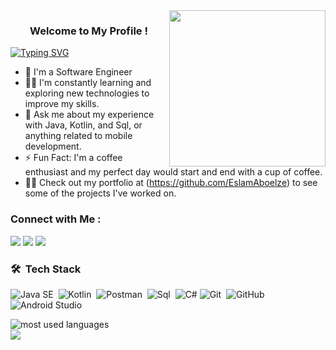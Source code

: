 
<img width="250" align="right" src="https://c.tenor.com/_DOBjnGspYAAAAAM/code-coding.gif">

<h3 align="center">
  Welcome to My Profile !

</h3>
<a href="https://git.io/typing-svg"><img src="https://readme-typing-svg.demolab.com?font=Fira+Code&pause=1000&width=435&lines=+Mobile+Application+development+" alt="Typing SVG" /></a>
</p> 

- 🏢 I'm a Software Engineer 
- 👨‍💻 I'm constantly learning and exploring new technologies to improve my skills.
- 💬 Ask me about my experience with Java, Kotlin, and Sql, or anything related to mobile development.
- ⚡ Fun Fact: I'm a coffee enthusiast and my perfect day would start and end with a cup of coffee.
- 👨‍💻 Check out my portfolio at (https://github.com/EslamAboelze) to see some of the projects I've worked on.


### Connect with Me :

<a href="https://www.linkedin.com/in/eslam-aboelezz-5543a5232/" target="_blank"><img src="https://img.shields.io/badge/-Eslam%20Aboelez-0077B5?style=for-the-badge&logo=Linkedin&logoColor=white"/></a>
<a href="https://twitter.com/Eislam17" target="_blank"><img src="https://img.shields.io/badge/-Eslam%20Aboelez-0077B5?style=for-the-badge&logo=Twitter&logoColor=white"/></a> <a href="https://www.facebook.com/eislam.aboelez" target="_blank"></a><img src="https://img.shields.io/badge/-Eslam%20Aboelez-0077B5?style=for-the-badge&logo=FaceBook&logoColor=white"/></a>
### 🛠 &nbsp;Tech Stack
![Java SE](https://img.shields.io/badge/-JavaSE-05122A?style=flat&logo=java)&nbsp;
![Kotlin](https://img.shields.io/badge/-Kotlin-05122A?style=flat&logo=kotlin&logoColor=563D7C)&nbsp;
![Postman](https://img.shields.io/badge/-HTML-05122A?style=post&logo=postman)&nbsp;
![Sql](https://img.shields.io/badge/-SQL-05122A?style=flat&logo=Sql&logoColor=1572B6)&nbsp;
![C#](https://img.shields.io/badge/-C#-05122A?style=flat&logo=c#)
![Git](https://img.shields.io/badge/-Git-05122A?style=flat&logo=git)&nbsp;
![GitHub](https://img.shields.io/badge/-GitHub-05122A?style=flat&logo=github)&nbsp;
![Android Studio](https://img.shields.io/badge/-Android%20Studio-05122A?style=flat&logo=Android-studiologoColor=007ACC)&nbsp;




<img align="left" src="https://github-readme-stats.vercel.app/api/top-langs?username=EslamAboelze&show_icons=true&locale=en&layout=compact&theme=radical" alt="most used languages" />
<br>
<a href="https://komarev.com/ghpvc/?username=eslamaboelze&style=for-the-badge">
    <img src="https://komarev.com/ghpvc/?username=eslamaboelze&style=for-the-badge">
</a>

